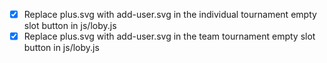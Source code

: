 - [x] Replace plus.svg with add-user.svg in the individual tournament empty slot button in js/loby.js
- [x] Replace plus.svg with add-user.svg in the team tournament empty slot button in js/loby.js
